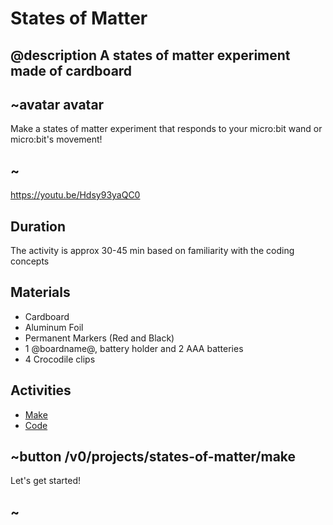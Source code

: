 # States of Matter

## @description A states of matter experiment made of cardboard

## ~avatar avatar

Make a states of matter experiment that responds to your micro:bit wand or micro:bit's movement!

## ~

https://youtu.be/Hdsy93yaQC0

## Duration

The activity is approx 30-45 min based on familiarity with the coding concepts

## Materials

* Cardboard 
* Aluminum Foil
* Permanent Markers (Red and Black)
* 1 @boardname@, battery holder and 2 AAA batteries
* 4 Crocodile clips

## Activities

* [Make](/projects/states-of-matter/make) 
* [Code](/projects/states-of-matter/code) 

## ~button /v0/projects/states-of-matter/make

Let's get started!

## ~
